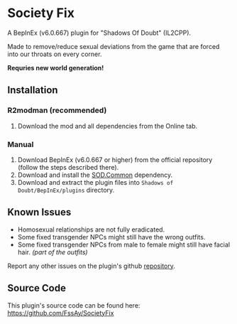 # Society Fix
A BepInEx (v6.0.667) plugin for "Shadows Of Doubt" (IL2CPP).

Made to remove/reduce sexual deviations from the game that are forced into our throats on every corner.

**Requries new world generation!**

## Installation

### R2modman (recommended)
1. Download the mod and all dependencies from the Online tab.

### Manual
1. Download BepInEx (v6.0.667 or higher) from the official repository (follow the steps described there).
2. Download and install the [SOD.Common](https://thunderstore.io/c/shadows-of-doubt/p/Venomaus/SODCommon/) dependency.
3. Download and extract the plugin files into `Shadows of Doubt/BepInEx/plugins` directory.

## Known Issues
- Homosexual relationships are not fully eradicated.
- Some fixed transgender NPCs might still have the wrong outfits.
- Some fixed transgender NPCs from male to female might still have facial hair. _(part of the outfits)_

Report any other issues on the plugin's github [repository](https://github.com/FssAy/SocietyFix/issues).

## Source Code
This plugin's source code can be found here: https://github.com/FssAy/SocietyFix
